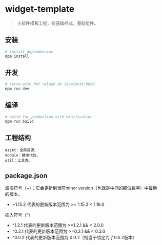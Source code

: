 # widget-template

> 小部件模板工程，有基础样式、基础组件。

## 安装
``` bash
# install dependencies
npm install
```

## 开发
``` bash
# serve with hot reload at localhost:8080
npm run dev
```

## 编译
``` bash
# build for production with minification
npm run build
```

## 工程结构
```
asset：全局资源。
module：模块代码。
util：工具类。
```

## package.json
波浪符号（~）：它会更新到当前minor version（也就是中间的那位数字）中最新的版本。

* ~1.15.2 代表的更新版本范围为 >= 1.15.2 < 1.16.0

插入符号（^）

* ^1.2.1 代表的更新版本范围为 >=1.2.1 && < 2.0.0
* ^0.2.1 代表的更新版本范围为 >=0.2.1 && < 0.3.0
* ^0.0.2 代表的更新版本范围为 0.0.2（相当于锁定为了0.0.2版本）

